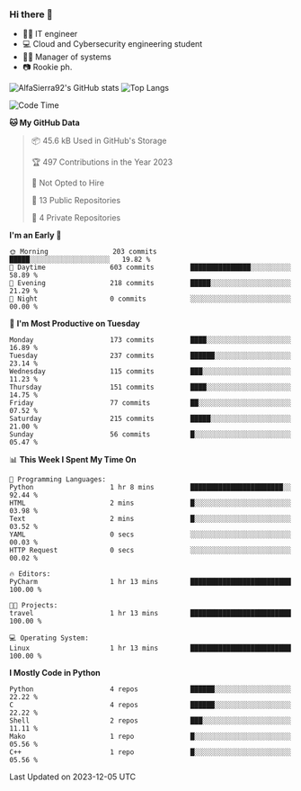 ### Hi there 👋
- 👨‍💻 IT engineer
- 💻 Cloud and Cybersecurity engineering student
- 👨‍💼 Manager of systems
- 📷 Rookie ph.


![AlfaSierra92's GitHub stats](https://github-readme-stats.vercel.app/api?username=AlfaSierra92&theme=nord)
![Top Langs](https://github-readme-stats.vercel.app/api/top-langs/?username=AlfaSierra92&theme=nord&layout=compact)

<!--START_SECTION:waka-->
![Code Time](http://img.shields.io/badge/Code%20Time-33%20hrs%2016%20mins-blue)

**🐱 My GitHub Data** 

> 📦 45.6 kB Used in GitHub's Storage 
 > 
> 🏆 497 Contributions in the Year 2023
 > 
> 🚫 Not Opted to Hire
 > 
> 📜 13 Public Repositories 
 > 
> 🔑 4 Private Repositories 
 > 
**I'm an Early 🐤** 

```text
🌞 Morning                203 commits         █████░░░░░░░░░░░░░░░░░░░░   19.82 % 
🌆 Daytime                603 commits         ███████████████░░░░░░░░░░   58.89 % 
🌃 Evening                218 commits         █████░░░░░░░░░░░░░░░░░░░░   21.29 % 
🌙 Night                  0 commits           ░░░░░░░░░░░░░░░░░░░░░░░░░   00.00 % 
```
📅 **I'm Most Productive on Tuesday** 

```text
Monday                   173 commits         ████░░░░░░░░░░░░░░░░░░░░░   16.89 % 
Tuesday                  237 commits         ██████░░░░░░░░░░░░░░░░░░░   23.14 % 
Wednesday                115 commits         ███░░░░░░░░░░░░░░░░░░░░░░   11.23 % 
Thursday                 151 commits         ████░░░░░░░░░░░░░░░░░░░░░   14.75 % 
Friday                   77 commits          ██░░░░░░░░░░░░░░░░░░░░░░░   07.52 % 
Saturday                 215 commits         █████░░░░░░░░░░░░░░░░░░░░   21.00 % 
Sunday                   56 commits          █░░░░░░░░░░░░░░░░░░░░░░░░   05.47 % 
```


📊 **This Week I Spent My Time On** 

```text
💬 Programming Languages: 
Python                   1 hr 8 mins         ███████████████████████░░   92.44 % 
HTML                     2 mins              █░░░░░░░░░░░░░░░░░░░░░░░░   03.98 % 
Text                     2 mins              █░░░░░░░░░░░░░░░░░░░░░░░░   03.52 % 
YAML                     0 secs              ░░░░░░░░░░░░░░░░░░░░░░░░░   00.03 % 
HTTP Request             0 secs              ░░░░░░░░░░░░░░░░░░░░░░░░░   00.02 % 

🔥 Editors: 
PyCharm                  1 hr 13 mins        █████████████████████████   100.00 % 

🐱‍💻 Projects: 
travel                   1 hr 13 mins        █████████████████████████   100.00 % 

💻 Operating System: 
Linux                    1 hr 13 mins        █████████████████████████   100.00 % 
```

**I Mostly Code in Python** 

```text
Python                   4 repos             ██████░░░░░░░░░░░░░░░░░░░   22.22 % 
C                        4 repos             ██████░░░░░░░░░░░░░░░░░░░   22.22 % 
Shell                    2 repos             ███░░░░░░░░░░░░░░░░░░░░░░   11.11 % 
Mako                     1 repo              █░░░░░░░░░░░░░░░░░░░░░░░░   05.56 % 
C++                      1 repo              █░░░░░░░░░░░░░░░░░░░░░░░░   05.56 % 
```




 Last Updated on 2023-12-05 UTC
<!--END_SECTION:waka-->

<!--
**AlfaSierra92/AlfaSierra92** is a ✨ _special_ ✨ repository because its `README.md` (this file) appears on your GitHub profile.

Here are some ideas to get you started:

- 🔭 I’m currently working on ...
- 🌱 I’m currently learning ...
- 👯 I’m looking to collaborate on ...
- 🤔 I’m looking for help with ...
- 💬 Ask me about ...
- 📫 How to reach me: ...
- 😄 Pronouns: ...
- ⚡ Fun fact: ...
-->
